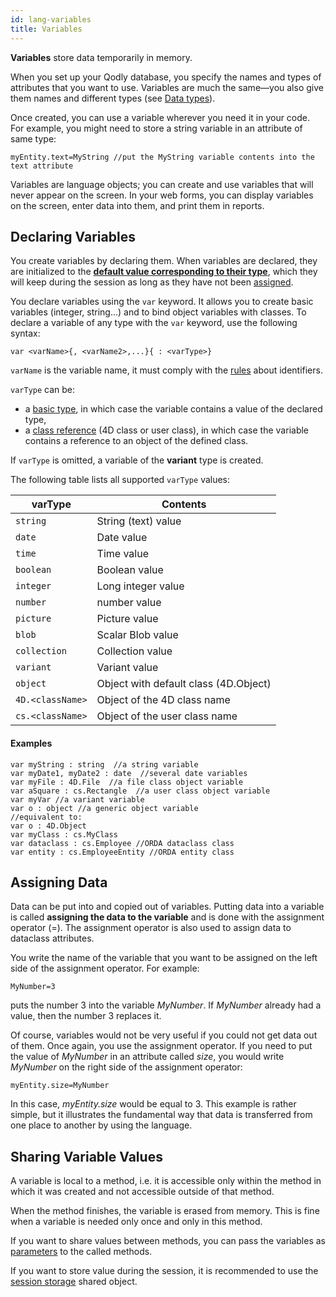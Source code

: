 ```yaml
---
id: lang-variables
title: Variables
---
```


**Variables** store data temporarily in memory. 

When you set up your Qodly database, you specify the names and types of attributes that you want to use. Variables are much the same—you also give them names and different types (see [Data types](lang-data-types.md)).

Once created, you can use a variable wherever you need it in your code. For example, you might need to store a string variable in an attribute of same type:

```qs
myEntity.text=MyString //put the MyString variable contents into the text attribute
```

Variables are language objects; you can create and use variables that will never appear on the screen. In your web forms, you can display variables on the screen, enter data into them, and print them in reports. 

## Declaring Variables

You create variables by declaring them. When variables are declared, they are initialized to the [**default value corresponding to their type**](lang-data-types.md#default-values), which they will keep during the session as long as they have not been [assigned](#assigning-data). 

You declare variables using the `var` keyword. It allows you to create basic variables (integer, string...) and to bind object variables with classes. To declare a variable of any type with the `var` keyword, use the following syntax:

`var <varName>{, <varName2>,...}{ : <varType>}`

`varName` is the variable name, it must comply with the [rules](lang-identifiers.md) about identifiers.

`varType` can be:

- a [basic type](lang-data-types.md), in which case the variable contains a value of the declared type,
- a [class reference](lang-classes.md) (4D class or user class), in which case the variable contains a reference to an object of the defined class.

If `varType` is omitted, a variable of the **variant** type is created.

The following table lists all supported `varType` values:

|varType|Contents|
|---|---|
|`string`|String (text) value|
|`date`|Date value|
|`time`|Time value|
|`boolean`|Boolean value|
|`integer`|Long integer value|
|`number`|number value|
|`picture`|Picture value|
|`blob`|Scalar Blob value|
|`collection`|Collection value|
|`variant`|Variant value|
|`object`|Object with default class (4D.Object)|
|`4D.<className>`|Object of the 4D class name|
|`cs.<className>`|Object of the user class name|

#### Examples

```qs
var myString : string  //a string variable
var myDate1, myDate2 : date  //several date variables
var myFile : 4D.File  //a file class object variable
var aSquare : cs.Rectangle  //a user class object variable
var myVar //a variant variable
var o : object //a generic object variable
//equivalent to:  
var o : 4D.Object
var myClass : cs.MyClass
var dataclass : cs.Employee //ORDA dataclass class
var entity : cs.EmployeeEntity //ORDA entity class
```



## Assigning Data

Data can be put into and copied out of variables. Putting data into a variable is called **assigning the data to the variable** and is done with the assignment operator (=). The assignment operator is also used to assign data to dataclass attributes.

You write the name of the variable that you want to be assigned on the left side of the assignment operator. For example:

```qs
MyNumber=3
```

puts the number 3 into the variable *MyNumber*. If *MyNumber* already had a value, then the number 3 replaces it.

Of course, variables would not be very useful if you could not get data out of them. Once again, you use the assignment operator. If you need to put the value of *MyNumber* in an attribute called *size*, you would write *MyNumber* on the right side of the assignment operator:

```qs
myEntity.size=MyNumber
```

In this case, *myEntity.size* would be equal to 3. This example is rather simple, but it illustrates the fundamental way that data is transferred from one place to another by using the language.


## Sharing Variable Values

A variable is local to a method, i.e. it is accessible only within the method in which it was created and not accessible outside of that method. 

When the method finishes, the variable is erased from memory. This is fine when a variable is needed only once and only in this method.

If you want to share values between methods, you can pass the variables as [parameters](lang-parameters.md) to the called methods. 

If you want to store value during the session, it is recommended to use the [session storage](../SessionClass.md#storage) shared object.   